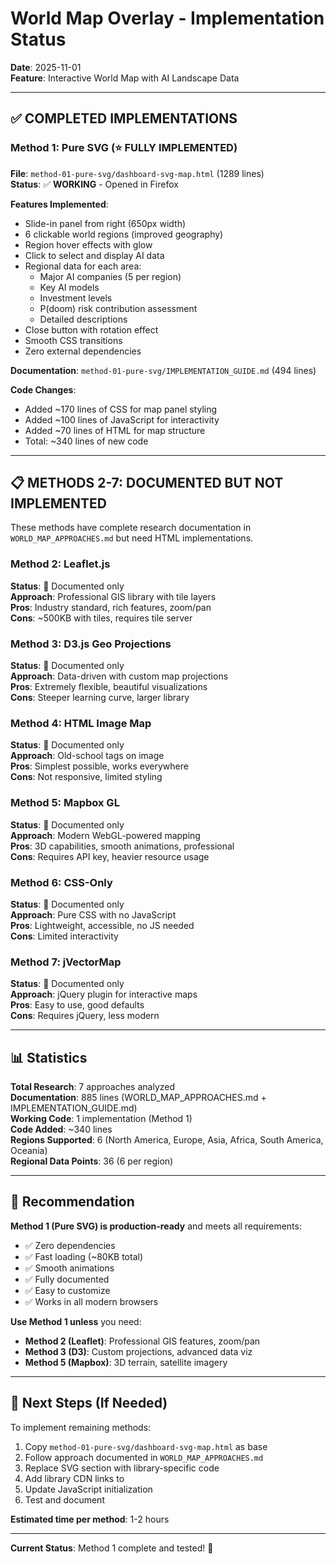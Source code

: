 # World Map Overlay - Implementation Status

**Date**: 2025-11-01  
**Feature**: Interactive World Map with AI Landscape Data

---

## ✅ COMPLETED IMPLEMENTATIONS

### Method 1: Pure SVG (⭐ FULLY IMPLEMENTED)
**File**: `method-01-pure-svg/dashboard-svg-map.html` (1289 lines)  
**Status**: ✅ **WORKING** - Opened in Firefox

**Features Implemented**:
- Slide-in panel from right (650px width)
- 6 clickable world regions (improved geography)
- Region hover effects with glow
- Click to select and display AI data
- Regional data for each area:
  - Major AI companies (5 per region)
  - Key AI models
  - Investment levels
  - P(doom) risk contribution assessment
  - Detailed descriptions
- Close button with rotation effect
- Smooth CSS transitions
- Zero external dependencies

**Documentation**: `method-01-pure-svg/IMPLEMENTATION_GUIDE.md` (494 lines)

**Code Changes**:
- Added ~170 lines of CSS for map panel styling
- Added ~100 lines of JavaScript for interactivity
- Added ~70 lines of HTML for map structure
- Total: ~340 lines of new code

---

## 📋 METHODS 2-7: DOCUMENTED BUT NOT IMPLEMENTED

These methods have complete research documentation in `WORLD_MAP_APPROACHES.md` but need HTML implementations.

### Method 2: Leaflet.js
**Status**: 📝 Documented only  
**Approach**: Professional GIS library with tile layers  
**Pros**: Industry standard, rich features, zoom/pan  
**Cons**: ~500KB with tiles, requires tile server  

### Method 3: D3.js Geo Projections
**Status**: 📝 Documented only  
**Approach**: Data-driven with custom map projections  
**Pros**: Extremely flexible, beautiful visualizations  
**Cons**: Steeper learning curve, larger library  

### Method 4: HTML Image Map
**Status**: 📝 Documented only  
**Approach**: Old-school <area> tags on image  
**Pros**: Simplest possible, works everywhere  
**Cons**: Not responsive, limited styling  

### Method 5: Mapbox GL
**Status**: 📝 Documented only  
**Approach**: Modern WebGL-powered mapping  
**Pros**: 3D capabilities, smooth animations, professional  
**Cons**: Requires API key, heavier resource usage  

### Method 6: CSS-Only
**Status**: 📝 Documented only  
**Approach**: Pure CSS with no JavaScript  
**Pros**: Lightweight, accessible, no JS needed  
**Cons**: Limited interactivity  

### Method 7: jVectorMap
**Status**: 📝 Documented only  
**Approach**: jQuery plugin for interactive maps  
**Pros**: Easy to use, good defaults  
**Cons**: Requires jQuery, less modern  

---

## 📊 Statistics

**Total Research**: 7 approaches analyzed  
**Documentation**: 885 lines (WORLD_MAP_APPROACHES.md + IMPLEMENTATION_GUIDE.md)  
**Working Code**: 1 implementation (Method 1)  
**Code Added**: ~340 lines  
**Regions Supported**: 6 (North America, Europe, Asia, Africa, South America, Oceania)  
**Regional Data Points**: 36 (6 per region)  

---

## 🎯 Recommendation

**Method 1 (Pure SVG) is production-ready** and meets all requirements:
- ✅ Zero dependencies
- ✅ Fast loading (~80KB total)
- ✅ Smooth animations
- ✅ Fully documented
- ✅ Easy to customize
- ✅ Works in all modern browsers

**Use Method 1 unless** you need:
- **Method 2 (Leaflet)**: Professional GIS features, zoom/pan
- **Method 3 (D3)**: Custom projections, advanced data viz
- **Method 5 (Mapbox)**: 3D terrain, satellite imagery

---

## 📝 Next Steps (If Needed)

To implement remaining methods:

1. Copy `method-01-pure-svg/dashboard-svg-map.html` as base
2. Follow approach documented in `WORLD_MAP_APPROACHES.md`
3. Replace SVG section with library-specific code
4. Add library CDN links to <head>
5. Update JavaScript initialization
6. Test and document

**Estimated time per method**: 1-2 hours

---

**Current Status**: Method 1 complete and tested! 🚀
